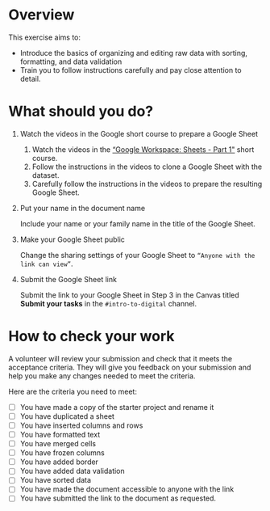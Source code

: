 # Overview
This exercise aims to:

- Introduce the basics of organizing and editing raw data with sorting, formatting, and data validation
- Train you to follow instructions carefully and pay close attention to detail.
  
# What should you do? 
1. Watch the videos in the Google short course to prepare a Google Sheet 

    1. Watch the videos in the [“Google Workspace: Sheets - Part 1"](https://edu.exceedlms.com/student/path/1606820-google-workspace-sheets-part-1?sid=2c8db3b1-7a8f-409e-a224-bb6f92f50b46&sid_i=0 ) short course.
    2. Follow the instructions in the videos to clone a Google Sheet with the dataset.
    3. Carefully follow the instructions in the videos to prepare the resulting Google Sheet.



2. Put your name in the document name

    Include your name or your family name in the title of the Google Sheet.

3. Make your Google Sheet public
   
    Change the sharing settings of your Google Sheet to `“Anyone with the link can view”`.

4. Submit the Google Sheet link
   
    Submit the link to your Google Sheet in Step 3 in the Canvas titled **Submit your tasks** in the `#intro-to-digital` channel.


# How to check your work 
A volunteer will review your submission and check that it meets the acceptance criteria. They will give you feedback on your submission and help you make any changes needed to meet the criteria.

Here are the criteria you need to meet:

- [ ] You have made a copy of the starter project and rename it
- [ ] You have duplicated a sheet
- [ ] You have inserted columns and rows
- [ ] You have formatted text 
- [ ] You have merged cells
- [ ] You have frozen columns
- [ ] You have added border
- [ ] You have added data validation 
- [ ] You have sorted data
- [ ] You have made the document accessible to anyone with the link
- [ ] You have submitted the link to the document as requested. 